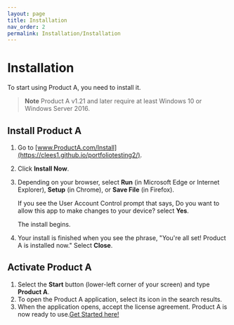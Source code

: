 ```yaml
---
layout: page
title: Installation
nav_order: 2
permalink: Installation/Installation
---
```

# Installation

To start using Product A, you need to install it. 

>**Note**
>Product A v1.21 and later require at least Windows 10 or Windows Server 2016.
>

## Install Product A

1. Go to [www.ProductA.com/Install](https://clees1.github.io/portfoliotesting2/).
2. Click **Install Now**.
3. Depending on your browser, select **Run** (in Microsoft Edge or Internet Explorer), **Setup** (in Chrome), or **Save File** (in Firefox).

    If you see the User Account Control prompt that says, Do you want to allow this app to make changes to your device? select **Yes**.

    The install begins.
4. Your install is finished when you see the phrase, "You're all set! Product A is installed now." Select **Close**.

## Activate Product A

1. Select the **Start** button (lower-left corner of your screen) and type **Product A**.
2. To open the Product A application, select its icon in the search results.
3. When the application opens, accept the license agreement. Product A is now ready to use.[Get Started here!](portfoliotesting2/Quickstart/Quickstart)